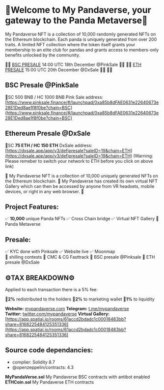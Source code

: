 #  🚀Welcome to My Pandaverse, your gateway to the Panda Metaverse🚀

My Pandaverse NFT is a collection of 10,000 randomly generated NFTs on the Ethereum blockchain. Each panda is uniquely generated from over 200 traits. A limited NFT collection where the token itself grants your membership to an elite club for pandas and grants access to members-only benefits unlocked by the community. 

🚨🚨 [BSC PRESALE](https://www.pinksale.finance/#/launchpad/0xa85b8dFAE0631e22640673e28E1Ded8ae1f8f0be?chain=BSC) 14:00 UTC 18th December @PinkSale 🚨🚨
🚨🚨 [ETH PRESALE](https://dxsale.app/app/v3/defipresale?saleID=19&chain=ETH) 15:00 UTC 20th December @DxSale 🚨🚨
🚀🚀 

## BSC Presale @PinkSale
💎SC 500 BNB / HC 1000 BNB
Pink Sale address: [https://www.pinksale.finance/#/launchpad/0xa85b8dFAE0631e22640673e28E1Ded8ae1f8f0be?chain=BSC](https://www.pinksale.finance/#/launchpad/0xa85b8dFAE0631e22640673e28E1Ded8ae1f8f0be?chain=BSC)

## Ethereum Presale @DxSale
💎SC **75 ETH / HC 150 ETH**
DxSale address: [https://dxsale.app/app/v3/defipresale?saleID=19&chain=ETH](https://dxsale.app/app/v3/defipresale?saleID=19&chain=ETH)
(Warning: Please remeber to switch your network to ETH before you click on above link)

🐼 My Pandaverse NFT is a collection of 10,000 uniquely generated NFTs on the Ethereum blockchain. 🐼 My Pandaverse has created its own virtual NFT Gallery which can then be accessed by anyone from VR headsets, mobile devices, or right in any web browser. 🐼

## Project Features: 
✅ **10,000** unique Panda NFTs
✅ Cross Chain bridge 
✅ Virtual NFT Gallery 
💠 Panda Metaverse

## Presale:
✅ KYC done with Pinksale 
✅ Website live
✅ Moonmap  
💠 shilling contests
💠 CMC & CG Fasttrack 
💠 BSC presale @Pinksale
💠 ETH presale @DxSale 

## ⚙️TAX BREAKDOWN⚙️
Applied to each transaction there is a 5% fee:

💎**2%** redistributed to the holders 
📢**2%** to marketing wallet
🏦**1%** to liquidity 

**Website:** [mypandaverse.com](https://www.mypandaverse.com)
**Telegram:** [t.me/mypandaverse](t.me/mypandaverse)  
**Twitter:** [twitter.com/mypandaverse](twitter.com/mypandaverse)
**Virtual Gallery:** [https://app.spatial.io/rooms/61accd2bdadc1c00018483bb?share=8168225484125351336](https://app.spatial.io/rooms/61accd2bdadc1c00018483bb?share=8168225484125351336)

## Source code dependancies:
- complier: Solidity 8.7
- @openzeppelin/contracts: 4.3

**MyPandaVerse.sol** My Pandaverse BSC contracts with antibot enabled
**ETHCoin.sol** My Pandaverse ETH contracts